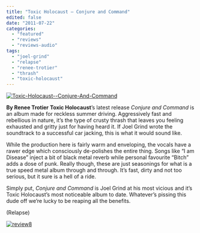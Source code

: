```yaml
---
title: "Toxic Holocaust – Conjure and Command"
edited: false
date: "2011-07-22"
categories:
  - "featured"
  - "reviews"
  - "reviews-audio"
tags:
  - "joel-grind"
  - "relapse"
  - "renee-trotier"
  - "thrash"
  - "toxic-holocaust"
---
```


[![](http://www.hellbound.ca/wp-content/uploads/2011/07/Toxic-Holocaust-Conjure-And-Command.jpg "Toxic-Holocaust--Conjure-And-Command")](http://www.hellbound.ca/wp-content/uploads/2011/07/Toxic-Holocaust-Conjure-And-Command.jpg)

**By Renee Trotier** **Toxic Holocaust**’s latest release _Conjure and Command_ is an album made for reckless summer driving. Aggressively fast and rebellious in nature, it’s the type of crusty thrash that leaves you feeling exhausted and gritty just for having heard it. If Joel Grind wrote the soundtrack to a successful car jacking, this is what it would sound like.

While the production here is fairly warm and enveloping, the vocals have a rawer edge which consciously de-polishes the entire thing. Songs like “I am Disease” inject a bit of black metal reverb while personal favourite “Bitch” adds a dose of punk. Really though, these are just seasonings for what is a true speed metal album through and through. It’s fast, dirty and not too serious, but it sure is a hell of a ride.

Simply put, _Conjure and Command_ is Joel Grind at his most vicious and it’s Toxic Holocaust’s most noticeable album to date. Whatever’s pissing this dude off we’re lucky to be reaping all the benefits.

(Relapse)

[![](http://www.hellbound.ca/wp-content/uploads/2009/07/review8.png "review8")](http://www.hellbound.ca/wp-content/uploads/2009/07/review8.png)
